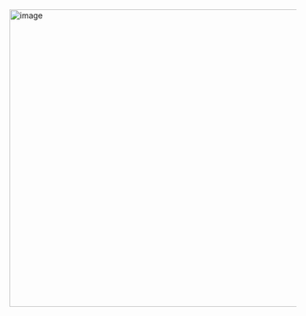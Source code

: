 <img width="521" alt="image" src="https://github.com/fbriandwi/30-Days-of-Code-HackerRank/assets/87922540/4489d28b-725d-4270-90e5-cabfb4ebf720">

